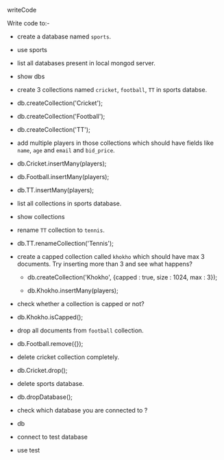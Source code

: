 writeCode

Write code to:-

- create a database named `sports`.

- use sports

- list all databases present in local mongod server.

- show dbs

- create 3 collections named `cricket`, `football`, `TT` in sports databse.

- db.createCollection('Cricket');
- db.createCollection('Football');
- db.createCollection('TT');

- add multiple players in those collections which should have fields like `name`, `age` and `email` and `bid_price`.

- db.Cricket.insertMany(players);
- db.Football.insertMany(players);
- db.TT.insertMany(players);

- list all collections in sports database.

- show collections

- rename `TT` collection to `tennis`.

- db.TT.renameCollection('Tennis');

- create a capped collection called `khokho` which should have max 3 documents.
  Try inserting more than 3 and see what happens?

  - db.createCollection('Khokho', {capped : true, size : 1024, max : 3});

  - db.Khokho.insertMany(players);

- check whether a collection is capped or not?

- db.Khokho.isCapped();

- drop all documents from `football` collection.

- db.Football.remove({});

- delete cricket collection completely.

- db.Cricket.drop();

- delete sports database.

- db.dropDatabase();

- check which database you are connected to ?

- db

- connect to test database

- use test
